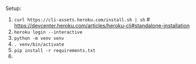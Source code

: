 Setup:

1. `curl https://cli-assets.heroku.com/install.sh | sh` # https://devcenter.heroku.com/articles/heroku-cli#standalone-installation
1. `heroku login --interactive`
1. `python -m venv venv`
1. `. venv/bin/activate`
1. `pip install -r requirements.txt`
1. 